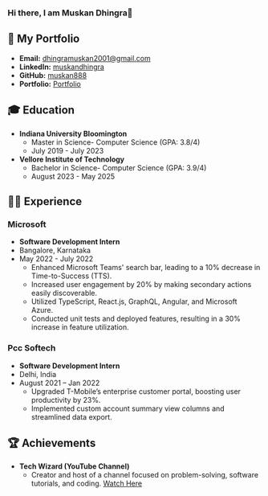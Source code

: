 ### Hi there, I am Muskan Dhingra👋


## 💼 My Portfolio
- **Email:** [dhingramuskan2001@gmail.com](mailto:dhingramuskan2001@gmail.com)
- **LinkedIn:** [muskandhingra](https://linkedin.com/in/muskandhingra/)
- **GitHub:** [muskan888](https://github.com/muskan888)
- **Portfolio:** [Portfolio](https://portfolio-eight-pearl.vercel.app/)

## 🎓 Education
- **Indiana University Bloomington**
  - Master in Science- Computer Science (GPA: 3.8/4)
  - July 2019 - July 2023
- **Vellore Institute of Technology**
  - Bachelor in Science- Computer Science (GPA: 3.9/4)
  - August 2023 - May 2025

## 👩‍💻 Experience

### Microsoft
- **Software Development Intern**
- Bangalore, Karnataka
- May 2022 - July 2022
  - Enhanced Microsoft Teams' search bar, leading to a 10% decrease in Time-to-Success (TTS).
  - Increased user engagement by 20% by making secondary actions easily discoverable.
  - Utilized TypeScript, React.js, GraphQL, Angular, and Microsoft Azure.
  - Conducted unit tests and deployed features, resulting in a 30% increase in feature utilization.

### Pcc Softech
- **Software Development Intern**
- Delhi, India
- August 2021 – Jan 2022
  - Upgraded T-Mobile’s enterprise customer portal, boosting user productivity by 23%.
  - Implemented custom account summary view columns and streamlined data export.


## 🏆 Achievements
- **Tech Wizard (YouTube Channel)**
  - Creator and host of a channel focused on problem-solving, software tutorials, and coding. [Watch Here](YOUR_YOUTUBE_CHANNEL_LINK)
